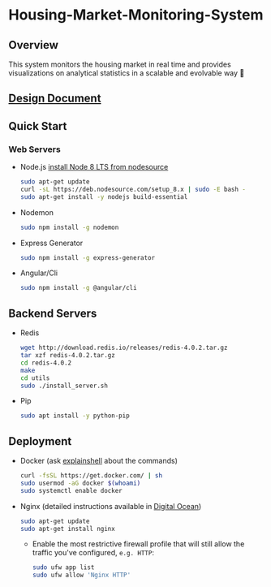 # Housing-Market-Monitoring-System

## Overview

This system monitors the housing market in real time and provides visualizations on analytical statistics in a scalable and evolvable way 🤖

## [Design Document](./Documents/Design%20Document.md)

## Quick Start

### Web Servers

* Node.js [install Node 8 LTS from nodesource](https://github.com/nodesource/distributions)

    ```sh
    sudo apt-get update
    curl -sL https://deb.nodesource.com/setup_8.x | sudo -E bash -
    sudo apt-get install -y nodejs build-essential
    ```

* Nodemon

    ```sh
    sudo npm install -g nodemon
    ```

* Express Generator

    ```sh
    sudo npm install -g express-generator
    ```

* Angular/Cli

    ```sh
    sudo npm install -g @angular/cli
    ```

## Backend Servers

* Redis

    ```sh
    wget http://download.redis.io/releases/redis-4.0.2.tar.gz
    tar xzf redis-4.0.2.tar.gz
    cd redis-4.0.2
    make
    cd utils
    sudo ./install_server.sh
    ```

* Pip

    ```sh
    sudo apt install -y python-pip
    ```

## Deployment

* Docker (ask [explainshell](https://explainshell.com/) about the commands)

    ```sh
    curl -fsSL https://get.docker.com/ | sh
    sudo usermod -aG docker $(whoami)
    sudo systemctl enable docker
    ```

* Nginx (detailed instructions available in [Digital Ocean](https://www.digitalocean.com/community/tutorials/how-to-install-nginx-on-ubuntu-16-04))

    ```sh
    sudo apt-get update
    sudo apt-get install nginx
    ```

  * Enable the most restrictive firewall profile that will still allow the traffic you've configured, `e.g. HTTP`:

    ```sh
    sudo ufw app list
    sudo ufw allow 'Nginx HTTP'
    ```